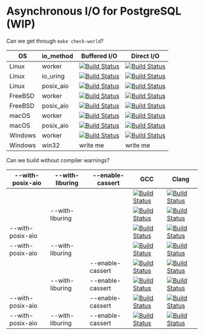 # Asynchronous I/O for PostgreSQL (WIP)

Can we get through `make check-world`?

| OS     | io\_method | Buffered I/O | Direct I/O |
|--------|-----------|--------------|------------|
| Linux  | worker    | [![Build Status](https://api.cirrus-ci.com/github/anarazel/postgres.svg?branch=aio&task=Linux+-+Debian+Bullseye+-+Meson&script=worker_buf_test_world)](https://cirrus-ci.com/github/anarazel/postgres/aio) | [![Build Status](https://api.cirrus-ci.com/github/anarazel/postgres.svg?branch=aio&task=Linux+-+Debian+Bullseye+-+Meson&script=worker_dio_test_world)](https://cirrus-ci.com/github/anarazel/postgres/aio) |
| Linux  | io\_uring | [![Build Status](https://api.cirrus-ci.com/github/anarazel/postgres.svg?branch=aio&task=Linux+-+Debian+Bullseye+-+Meson&script=io_uring_buf_test_world)](https://cirrus-ci.com/github/anarazel/postgres/aio) | [![Build Status](https://api.cirrus-ci.com/github/anarazel/postgres.svg?branch=aio&task=Linux+-+Debian+Bullseye+-+Meson&script=io_uring_dio_test_world)](https://cirrus-ci.com/github/anarazel/postgres/aio) |
| Linux  | posix\_aio    | [![Build Status](https://api.cirrus-ci.com/github/anarazel/postgres.svg?branch=aio&task=Linux+-+Debian+Bullseye+-+Meson&script=posix_aio_buf_test_world)](https://cirrus-ci.com/github/anarazel/postgres/aio) | [![Build Status](https://api.cirrus-ci.com/github/anarazel/postgres.svg?branch=aio&task=Linux+-+Debian+Bullseye+-+Meson&script=posix_aio_dio_test_world)](https://cirrus-ci.com/github/anarazel/postgres/aio) |
| FreeBSD | worker    | [![Build Status](https://api.cirrus-ci.com/github/anarazel/postgres.svg?branch=aio&task=FreeBSD+-+13+-+worker+buf)](https://cirrus-ci.com/github/anarazel/postgres/aio) | [![Build Status](https://api.cirrus-ci.com/github/anarazel/postgres.svg?branch=aio&task=FreeBSD+-+13+-+worker+dio)](https://cirrus-ci.com/github/anarazel/postgres/aio) |
| FreeBSD | posix\_aio     | [![Build Status](https://api.cirrus-ci.com/github/anarazel/postgres.svg?branch=aio&task=FreeBSD+-+13+-+posix+buf)](https://cirrus-ci.com/github/anarazel/postgres/aio) | [![Build Status](https://api.cirrus-ci.com/github/anarazel/postgres.svg?branch=aio&task=FreeBSD+-+13+-+posix+dio)](https://cirrus-ci.com/github/anarazel/postgres/aio) |
| macOS   | worker    | [![Build Status](https://api.cirrus-ci.com/github/anarazel/postgres.svg?branch=aio&task=macOS+-+Monterey+-+Meson&script=worker_buf_test_world)](https://cirrus-ci.com/github/anarazel/postgres/aio) | [![Build Status](https://api.cirrus-ci.com/github/anarazel/postgres.svg?branch=aio&task=macOS+-+Monterey+-+Meson&script=worker_dio_test_world)](https://cirrus-ci.com/github/anarazel/postgres/aio) |
| macOS   | posix\_aio     | [![Build Status](https://api.cirrus-ci.com/github/anarazel/postgres.svg?branch=aio&task=macOS+-+Monterey+-+Meson&script=posix_aio_buf_test_world)](https://cirrus-ci.com/github/anarazel/postgres/aio) | [![Build Status](https://api.cirrus-ci.com/github/anarazel/postgres.svg?branch=aio&task=macOS+-+Monterey+-+Meson&script=posix_aio_dio_test_world)](https://cirrus-ci.com/github/anarazel/postgres/aio) |
| Windows | worker    | [![Build Status](https://api.cirrus-ci.com/github/anarazel/postgres.svg?branch=aio&task=Windows+-+Server+2019%2C+VS+2019+-+Buf)](https://cirrus-ci.com/github/anarazel/postgres/aio) | [![Build Status](https://api.cirrus-ci.com/github/anarazel/postgres.svg?branch=aio&task=Windows+-+Server+2019%2C+VS+2019+-+DIO)](https://cirrus-ci.com/github/anarazel/postgres/aio) |
| Windows | win32     | write me | write me |

Can we build without compiler warnings?

| --with-posix-aio | --with-liburing | --enable-cassert | GCC | Clang |
|------------------|-----------------|------------------|-----|-------|
|                  |                 |                  | [![Build Status](https://api.cirrus-ci.com/github/anarazel/postgres.svg?branch=aio&task=CompilerWarnings&script=gcc_warning)](https://cirrus-ci.com/github/anarazel/postgres/aio) | [![Build Status](https://api.cirrus-ci.com/github/anarazel/postgres.svg?branch=aio&task=CompilerWarnings&script=clang_warning)](https://cirrus-ci.com/github/anarazel/postgres/aio) |
|                  | --with-liburing |                  | [![Build Status](https://api.cirrus-ci.com/github/anarazel/postgres.svg?branch=aio&task=CompilerWarnings&script=gcc_u_warning)](https://cirrus-ci.com/github/anarazel/postgres/aio) | [![Build Status](https://api.cirrus-ci.com/github/anarazel/postgres.svg?branch=aio&task=CompilerWarnings&script=clang_u_warning)](https://cirrus-ci.com/github/anarazel/postgres/aio) |
| --with-posix-aio |                 |                  | [![Build Status](https://api.cirrus-ci.com/github/anarazel/postgres.svg?branch=aio&task=CompilerWarnings&script=gcc_p_warning)](https://cirrus-ci.com/github/anarazel/postgres/aio) | [![Build Status](https://api.cirrus-ci.com/github/anarazel/postgres.svg?branch=aio&task=CompilerWarnings&script=clang_p_warning)](https://cirrus-ci.com/github/anarazel/postgres/aio) |
| --with-posix-aio | --with-liburing |                  | [![Build Status](https://api.cirrus-ci.com/github/anarazel/postgres.svg?branch=aio&task=CompilerWarnings&script=gcc_pu_warning)](https://cirrus-ci.com/github/anarazel/postgres/aio) | [![Build Status](https://api.cirrus-ci.com/github/anarazel/postgres.svg?branch=aio&task=CompilerWarnings&script=clang_pu_warning)](https://cirrus-ci.com/github/anarazel/postgres/aio) |
|                  |                 | --enable-cassert | [![Build Status](https://api.cirrus-ci.com/github/anarazel/postgres.svg?branch=aio&task=CompilerWarnings&script=gcc_a_warning)](https://cirrus-ci.com/github/anarazel/postgres/aio) | [![Build Status](https://api.cirrus-ci.com/github/anarazel/postgres.svg?branch=aio&task=CompilerWarnings&script=clang_a_warning)](https://cirrus-ci.com/github/anarazel/postgres/aio) |
|                  | --with-liburing | --enable-cassert | [![Build Status](https://api.cirrus-ci.com/github/anarazel/postgres.svg?branch=aio&task=CompilerWarnings&script=gcc_au_warning)](https://cirrus-ci.com/github/anarazel/postgres/aio) | [![Build Status](https://api.cirrus-ci.com/github/anarazel/postgres.svg?branch=aio&task=CompilerWarnings&script=clang_au_warning)](https://cirrus-ci.com/github/anarazel/postgres/aio) |
| --with-posix-aio |                 | --enable-cassert | [![Build Status](https://api.cirrus-ci.com/github/anarazel/postgres.svg?branch=aio&task=CompilerWarnings&script=gcc_ap_warning)](https://cirrus-ci.com/github/anarazel/postgres/aio) | [![Build Status](https://api.cirrus-ci.com/github/anarazel/postgres.svg?branch=aio&task=CompilerWarnings&script=clang_ap_warning)](https://cirrus-ci.com/github/anarazel/postgres/aio) |
| --with-posix-aio | --with-liburing | --enable-cassert | [![Build Status](https://api.cirrus-ci.com/github/anarazel/postgres.svg?branch=aio&task=CompilerWarnings&script=gcc_apu_warning)](https://cirrus-ci.com/github/anarazel/postgres/aio) | [![Build Status](https://api.cirrus-ci.com/github/anarazel/postgres.svg?branch=aio&task=CompilerWarnings&script=clang_apu_warning)](https://cirrus-ci.com/github/anarazel/postgres/aio) |
